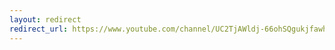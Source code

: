 ```yaml
---
layout: redirect
redirect_url: https://www.youtube.com/channel/UC2TjAWldj-66ohSQgukjfawhttps
---
```

